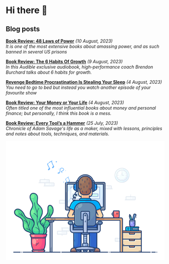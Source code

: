 # Hi there 👋

## Blog posts

<!-- BLOG-POST-LIST:START -->
 **[Book Review: 48 Laws of Power](https://mareklexuan.com/book-review-48-laws-of-power/)** *(10 August, 2023)*   
 *It is one of the most extensive books about amassing power, and as such banned in several US prisons*   
   

 **[Book Review: The 6 Habits Of Growth](https://mareklexuan.com/book-review-the-6-habits-of-growth/)** *(9 August, 2023)*   
 *In this Audible exclusive audiobook, high-performance coach Brendon Burchard talks about 6 habits for growth.*   
   

 **[Revenge Bedtime Procrastination Is Stealing Your Sleep](https://mareklexuan.com/revenge-bedtime-procrastination-is-stealing-your-sleep/)** *(4 August, 2023)*   
 *You need to go to bed but instead you watch another episode of your favourite show*   
   

 **[Book Review: Your Money or Your Life](https://mareklexuan.com/book-review-your-money-or-your-life/)** *(4 August, 2023)*   
 *Often titled one of the most influential books about money and personal finance; but personally, I think this book is a mess.*   
   

 **[Book Review: Every Tool’s a Hammer](https://mareklexuan.com/book-review-every-tools-a-hammer/)** *(25 July, 2023)*   
 *Chronicle of Adam Savage&#39;s life as a maker, mixed with lessons, principles and notes about tools, techniques, and materials.*   
   
<!-- BLOG-POST-LIST:END -->

<p align="center">
  <img src="https://raw.githubusercontent.com/mareklexuan/mareklexuan/main/assets/programmer.gif">
</p>

<!--
**mareklexuan/mareklexuan** is a ✨ _special_ ✨ repository because its `README.md` (this file) appears on your GitHub profile.

Here are some ideas to get you started:

- 🔭 I’m currently working on ...
- 🌱 I’m currently learning ...
- 👯 I’m looking to collaborate on ...
- 🤔 I’m looking for help with ...
- 💬 Ask me about ...
- 📫 How to reach me: ...
- 😄 Pronouns: ...
- ⚡ Fun fact: ...
-->
